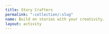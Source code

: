 ```yaml
---
title: Story Crafters
permalink: ":collection/:slug"
name: Build on stories with your creativity.
layout: activity
---
```

